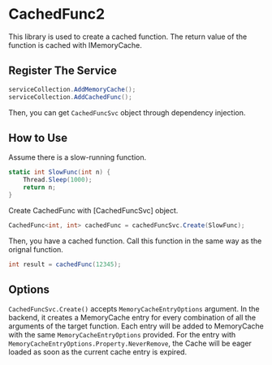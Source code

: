 # CachedFunc2
This library is used to create a cached function. The return value of the function is cached with IMemoryCache.

## Register The Service
```c#
serviceCollection.AddMemoryCache();
serviceCollection.AddCachedFunc();
```
Then, you can get ```CachedFuncSvc``` object through dependency injection.

## How to Use
Assume there is a slow-running function.
```c#
static int SlowFunc(int n) {
    Thread.Sleep(1000);
    return n;
}
```

Create CachedFunc with [CachedFuncSvc] object.
```c#
CachedFunc<int, int> cachedFunc = cachedFuncSvc.Create(SlowFunc);
```

Then, you have a cached function. Call this function in the same way as the orignal function.
```c#
int result = cachedFunc(12345);
```

## Options
```CachedFuncSvc.Create()``` accepts ```MemoryCacheEntryOptions``` argument. In the backend, it creates a MemoryCache entry for every combination of all the arguments of the target function. Each entry will be added to MemoryCache with the same ```MemoryCacheEntryOptions``` provided.
For the entry with ```MemoryCacheEntryOptions.Property.NeverRemove```, the Cache will be eager loaded as soon as the current cache entry is expired.
